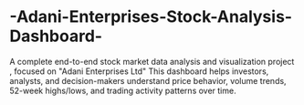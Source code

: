 # -Adani-Enterprises-Stock-Analysis-Dashboard-
A complete end-to-end stock market data analysis and visualization project , focused on "Adani Enterprises Ltd" This dashboard helps investors, analysts, and decision-makers understand price behavior, volume trends, 52-week highs/lows, and trading activity patterns over time.
